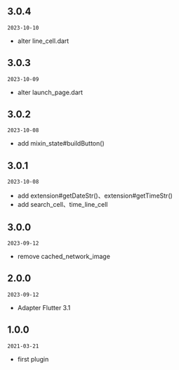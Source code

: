 ## 3.0.4

`2023-10-10`

- alter line_cell.dart

## 3.0.3

`2023-10-09`

- alter launch_page.dart

## 3.0.2

`2023-10-08`

- add mixin_state#buildButton()

## 3.0.1

`2023-10-08`

- add extension#getDateStr()、extension#getTimeStr()
- add search_cell、time_line_cell

## 3.0.0

`2023-09-12`

- remove cached_network_image

## 2.0.0

`2023-09-12`

- Adapter Flutter 3.1

## 1.0.0

`2021-03-21`

- first plugin

